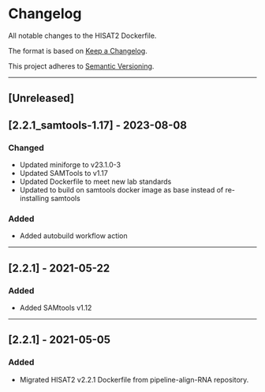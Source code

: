 # Changelog
All notable changes to the HISAT2 Dockerfile.

The format is based on [Keep a Changelog](https://keepachangelog.com/en/1.0.0/).

This project adheres to [Semantic Versioning](https://semver.org/spec/v2.0.0.html).

---

## [Unreleased]

## [2.2.1_samtools-1.17] - 2023-08-08
### Changed
- Updated miniforge to v23.1.0-3
- Updated SAMTools to v1.17
- Updated Dockerfile to meet new lab standards
- Updated to build on samtools docker image as base instead of re-installing samtools

### Added
- Added autobuild workflow action

---
## [2.2.1] - 2021-05-22
### Added
- Added SAMtools v1.12 

---

## [2.2.1] - 2021-05-05
### Added
- Migrated HISAT2 v2.2.1 Dockerfile from pipeline-align-RNA repository.
